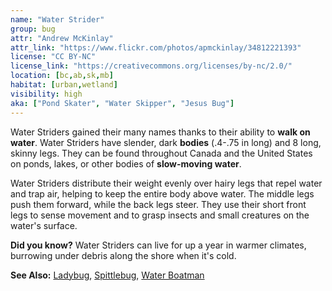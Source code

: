 ```yaml
---
name: "Water Strider"
group: bug
attr: "Andrew McKinlay"
attr_link: "https://www.flickr.com/photos/apmckinlay/34812221393"
license: "CC BY-NC"
license_link: "https://creativecommons.org/licenses/by-nc/2.0/"
location: [bc,ab,sk,mb]
habitat: [urban,wetland]
visibility: high
aka: ["Pond Skater", "Water Skipper", "Jesus Bug"]
---
```

Water Striders gained their many names thanks to their ability to **walk on water**. Water Striders have slender, dark **bodies** (.4-.75 in long) and 8 long, skinny legs. They can be found throughout Canada and the United States on ponds, lakes, or other bodies of **slow-moving water**.

Water Striders distribute their weight evenly over hairy legs that repel water and trap air, helping to keep the entire body above water. The middle legs push them forward, while the back legs steer. They use their short front legs to sense movement and to grasp insects and small creatures on the water's surface.

**Did you know?** Water Striders can live for up a year in warmer climates, burrowing under debris along the shore when it's cold.

<!-- generated, do not edit -->
**See Also:**
[Ladybug](/insects/ladybug/),
[Spittlebug](/insects/spitbug/),
[Water Boatman](/insects/watboat/)
